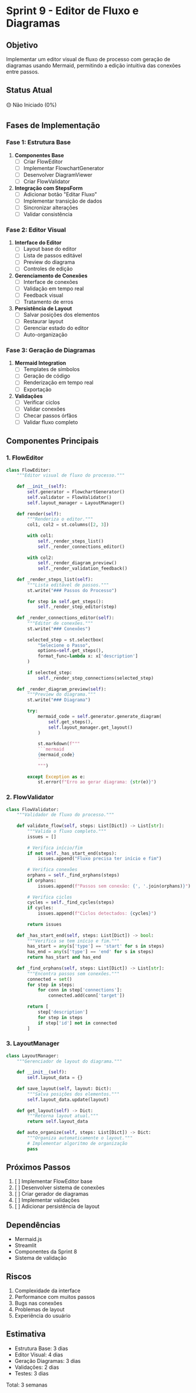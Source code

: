 # Sprint 9 - Editor de Fluxo e Diagramas

## Objetivo
Implementar um editor visual de fluxo de processo com geração de diagramas usando Mermaid, permitindo a edição intuitiva das conexões entre passos.

## Status Atual
🟡 Não Iniciado (0%)

## Fases de Implementação

### Fase 1: Estrutura Base
1. **Componentes Base**
   - [ ] Criar FlowEditor
   - [ ] Implementar FlowchartGenerator
   - [ ] Desenvolver DiagramViewer
   - [ ] Criar FlowValidator

2. **Integração com StepsForm**
   - [ ] Adicionar botão "Editar Fluxo"
   - [ ] Implementar transição de dados
   - [ ] Sincronizar alterações
   - [ ] Validar consistência

### Fase 2: Editor Visual
1. **Interface do Editor**
   - [ ] Layout base do editor
   - [ ] Lista de passos editável
   - [ ] Preview do diagrama
   - [ ] Controles de edição

2. **Gerenciamento de Conexões**
   - [ ] Interface de conexões
   - [ ] Validação em tempo real
   - [ ] Feedback visual
   - [ ] Tratamento de erros

3. **Persistência de Layout**
   - [ ] Salvar posições dos elementos
   - [ ] Restaurar layout
   - [ ] Gerenciar estado do editor
   - [ ] Auto-organização

### Fase 3: Geração de Diagramas
1. **Mermaid Integration**
   - [ ] Templates de símbolos
   - [ ] Geração de código
   - [ ] Renderização em tempo real
   - [ ] Exportação

2. **Validações**
   - [ ] Verificar ciclos
   - [ ] Validar conexões
   - [ ] Checar passos órfãos
   - [ ] Validar fluxo completo

## Componentes Principais

### 1. FlowEditor
```python
class FlowEditor:
    """Editor visual de fluxo do processo."""
    
    def __init__(self):
        self.generator = FlowchartGenerator()
        self.validator = FlowValidator()
        self.layout_manager = LayoutManager()
    
    def render(self):
        """Renderiza o editor."""
        col1, col2 = st.columns([2, 3])
        
        with col1:
            self._render_steps_list()
            self._render_connections_editor()
        
        with col2:
            self._render_diagram_preview()
            self._render_validation_feedback()
    
    def _render_steps_list(self):
        """Lista editável de passos."""
        st.write("### Passos do Processo")
        
        for step in self.get_steps():
            self._render_step_editor(step)
    
    def _render_connections_editor(self):
        """Editor de conexões."""
        st.write("### Conexões")
        
        selected_step = st.selectbox(
            "Selecione o Passo",
            options=self.get_steps(),
            format_func=lambda x: x['description']
        )
        
        if selected_step:
            self._render_step_connections(selected_step)
    
    def _render_diagram_preview(self):
        """Preview do diagrama."""
        st.write("### Diagrama")
        
        try:
            mermaid_code = self.generator.generate_diagram(
                self.get_steps(),
                self.layout_manager.get_layout()
            )
            
            st.markdown(f"""
            ```mermaid
            {mermaid_code}
            ```
            """)
            
        except Exception as e:
            st.error(f"Erro ao gerar diagrama: {str(e)}")
```

### 2. FlowValidator
```python
class FlowValidator:
    """Validador de fluxo do processo."""
    
    def validate_flow(self, steps: List[Dict]) -> List[str]:
        """Valida o fluxo completo."""
        issues = []
        
        # Verifica início/fim
        if not self._has_start_end(steps):
            issues.append("Fluxo precisa ter início e fim")
        
        # Verifica conexões
        orphans = self._find_orphans(steps)
        if orphans:
            issues.append(f"Passos sem conexão: {', '.join(orphans)}")
        
        # Verifica ciclos
        cycles = self._find_cycles(steps)
        if cycles:
            issues.append(f"Ciclos detectados: {cycles}")
        
        return issues
    
    def _has_start_end(self, steps: List[Dict]) -> bool:
        """Verifica se tem início e fim."""
        has_start = any(s['type'] == 'start' for s in steps)
        has_end = any(s['type'] == 'end' for s in steps)
        return has_start and has_end
    
    def _find_orphans(self, steps: List[Dict]) -> List[str]:
        """Encontra passos sem conexões."""
        connected = set()
        for step in steps:
            for conn in step['connections']:
                connected.add(conn['target'])
        
        return [
            step['description'] 
            for step in steps 
            if step['id'] not in connected
        ]
```

### 3. LayoutManager
```python
class LayoutManager:
    """Gerenciador de layout do diagrama."""
    
    def __init__(self):
        self.layout_data = {}
    
    def save_layout(self, layout: Dict):
        """Salva posições dos elementos."""
        self.layout_data.update(layout)
        
    def get_layout(self) -> Dict:
        """Retorna layout atual."""
        return self.layout_data
    
    def auto_organize(self, steps: List[Dict]) -> Dict:
        """Organiza automaticamente o layout."""
        # Implementar algoritmo de organização
        pass
```

## Próximos Passos
1. [ ] Implementar FlowEditor base
2. [ ] Desenvolver sistema de conexões
3. [ ] Criar gerador de diagramas
4. [ ] Implementar validações
5. [ ] Adicionar persistência de layout

## Dependências
- Mermaid.js
- Streamlit
- Componentes da Sprint 8
- Sistema de validação

## Riscos
1. Complexidade da interface
2. Performance com muitos passos
3. Bugs nas conexões
4. Problemas de layout
5. Experiência do usuário

## Estimativa
- Estrutura Base: 3 dias
- Editor Visual: 4 dias
- Geração Diagramas: 3 dias
- Validações: 2 dias
- Testes: 3 dias

Total: 3 semanas 